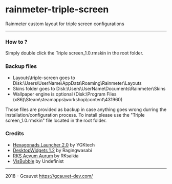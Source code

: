 # rainmeter-triple-screen

Rainmeter custom layout for triple screen configurations

---

### How to ?

Simply double click the Triple screen_1.0.rmskin in the root folder.

### Backup files

- Layouts\triple-screen goes to Disk:\Users\UserName\AppData\Roaming\Rainmeter\Layouts
- Skins folder goes to Disk:\Users\UserName\Documents\Rainmeter\Skins
- Wallpaper engine is optional (Disk:\Program Files (x86)\Steam\steamapps\workshop\content\431960)

Those files are provided as backup in case anything goes wrong durring the installation/configuration process. To install please use the "Triple screen_1.0.rmskin" file located in the root folder.

### Credits

- [Hexagonads Launcher 2.0](https://www.deviantart.com/ygktech/art/Hexagonads-Launcher-2-0-305189272) by YGKtech
- [DesktopWidgets 1.2](https://www.deviantart.com/ragingwasabi/art/DesktopWidgets-1-2-727936424) by Ragingwasabi
- [RKS Aevum Aurum](https://www.deviantart.com/rksaikia/art/RKS-Aevum-Aurum-737699862) by RKsaikia
- [VisBubble](https://www.deviantart.com/undefinist/art/VisBubble-Round-Visualizer-for-Rainmeter-488601501) by Undefinist

---

2018 - Gcauvet https://gcauvet-dev.com/

